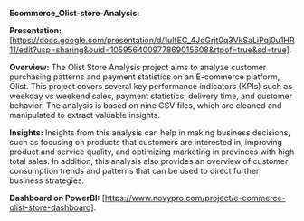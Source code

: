 **Ecommerce_Olist-store-Analysis:**

**Presentation:**
[https://docs.google.com/presentation/d/1ulfEC_4JdGrjt0q3VkSaLiPqj0u1HR11/edit?usp=sharing&ouid=105956400977869015608&rtpof=true&sd=true].

**Overview:**
The Olist Store Analysis project aims to analyze customer purchasing patterns and payment statistics on an E-commerce platform, Olist. This project covers several key performance indicators (KPIs) such as weekday vs weekend sales, payment statistics, delivery time, and customer behavior. The analysis is based on nine CSV files, which are cleaned and manipulated to extract valuable insights.

**Insights:**
Insights from this analysis can help in making business decisions, such as focusing on products that customers are interested in, improving product and service quality, and optimizing marketing in provinces with high total sales. In addition, this analysis also provides an overview of customer consumption trends and patterns that can be used to direct further business strategies.

**Dashboard on PowerBI:**
[https://www.novypro.com/project/e-commerce-olist-store-dashboard].



